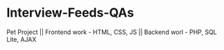 # Interview-Feeds-QAs
Pet Project || Frontend work - HTML, CSS, JS || Backend worl - PHP, SQL Lite, AJAX
